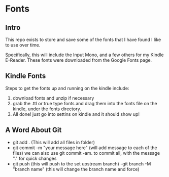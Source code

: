 # Fonts

## Intro
This repo exists to store and save some of the fonts that I have found I like
to use over time. 

Specifically, this will include the Input Mono, and a few others for my Kindle
E-Reader. These fonts were downloaded from the Google Fonts page.

## Kindle Fonts
Steps to get the fonts up and running on the kindle include:
1) download fonts and unzip if necessary
2) grab the .ttl or true type fonts and drag them into the fonts file
   on the kindle, under the fonts directory.
3) All done! just go into settins on kindle and it should show up!

## A Word About Git
- git add . (This will add all files in folder)
- git commit -m "your message here" (will add message to each of the files)
we can also use git commit -am. to commit all, with the message "." for 
quick changes
- git push (this will push to the set upstream branch)
-git branch -M "branch name" (this will change the branch name and force)
